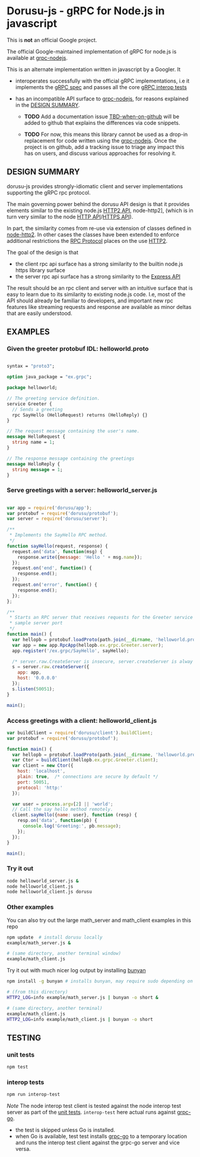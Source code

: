 # Dorusu-js - gRPC for Node.js in javascript

This is **not** an official Google project.

The official Google-maintained implementation of gRPC for node.js is available
at [grpc-nodejs][].

This is an alternate implementation written in javascript by a Googler. It

- interoperates successfully with the official gRPC implementations, i.e it
  implements the [gRPC spec][] and passes all the core [gRPC interop tests][]

- has an incompatible API surface to [grpc-nodejs][], for reasons explained
  in the [DESIGN SUMMARY](#design_summary).

  - **TODO** Add a documentation issue [TBD-when-on-github]() will be added to
    github that explains the differences via code snippets.

  - **TODO** For now, this means this library cannot be used as a drop-in
  replacement for code written using the [grpc-nodejs][]. Once the project is on
  github, add a tracking issue to triage any impact this has on users, and
  discuss various approaches for resolving it.

[grpc-nodejs]:https://github.com/grpc/grpc/tree/master/src/node
[gRPC spec]:https://github.com/grpc/grpc/blob/master/doc/PROTOCOL-HTTP2.md
[grpc interop tests]:https://github.com/grpc/grpc/blob/master/doc/interop-test-descriptions.md

## DESIGN SUMMARY

dorusu-js provides strongly-idiomatic client and server implementations
supporting the gRPC rpc protocol.

The main governing power behind the dorusu API design is that it provides
elements similar to the existing node.js [HTTP2 API][], node-http2], (which
is in turn very similar to the node [HTTP API][]/[HTTPS API][]).

In part, the similarity comes from re-use via extension of classes defined in
[node-http2][].  In other cases the classes have been extended to
enforce additional restrictions the [RPC Protocol][] places on the use
[HTTP2][].

The goal of the design is that
- the client rpc api surface has a strong similarity to the builtin node.js https library surface
- the server rpc api surface has a strong similarity to the [Express API][]

The result should be an rpc client and server with an intuitive surface that is
easy to learn due to its similarity to existing node.js code.  I.e, most of the
API should already be familiar to developers, and important new rpc features like
streaming requests and response are available as minor deltas that are easily
understood.

[HTTP2 API]:https://github.com/molnarg/node-http
[HTTPS API]:http://nodejs.org/api/https.html
[HTTP API]:http://nodejs.org/api/http.html
[RPC protocol]: https://github.com/grpc/grpc-common/blob/master/PROTOCOL-HTTP2.md
[HTTP2]:http://tools.ietf.org/html/draft-ietf-httpbis-http2-16#section-8.1.2.4
[Express API]:http://expressjs.com/4x/api.html

## EXAMPLES

### Given the greeter protobuf IDL: helloworld.proto

```protobuf

syntax = "proto3";

option java_package = "ex.grpc";

package helloworld;

// The greeting service definition.
service Greeter {
  // Sends a greeting
  rpc SayHello (HelloRequest) returns (HelloReply) {}
}

// The request message containing the user's name.
message HelloRequest {
  string name = 1;
}

// The response message containing the greetings
message HelloReply {
  string message = 1;
}

```

### Serve greetings with a server: helloworld_server.js

```javascript

var app = require('dorusu/app');
var protobuf = require('dorusu/protobuf');
var server = require('dorusu/server');

/**
 * Implements the SayHello RPC method.
 */
function sayHello(request, response) {
  request.on('data', function(msg) {
    response.write({message: 'Hello ' + msg.name});
  });
  request.on('end', function() {
    response.end();
  });
  request.on('error', function() {
    response.end();
  });
};

/**
 * Starts an RPC server that receives requests for the Greeter service at the
 * sample server port
 */
function main() {
  var hellopb = protobuf.loadProto(path.join(__dirname, 'helloworld.proto'));
  var app = new app.RpcApp(hellopb.ex.grpc.Greeter.server);
  app.register('/ex.grpc/SayHello', sayHello);

  /* server.raw.CreateServer is insecure, server.createServer is alway secure */
  s = server.raw.createServer({
    app: app,
    host: '0.0.0.0'
  });
  s.listen(50051);
}

main();

```

### Access greetings with a client: helloworld_client.js

```javascript
var buildClient = require('dorusu/client').buildClient;
var protobuf = require('dorusu/protobuf');

function main() {
  var hellopb = protobuf.loadProto(path.join(__dirname, 'helloworld.proto'));
  var Ctor = buildClient(hellopb.ex.grpc.Greeter.client);
  var client = new Ctor({
    host: 'localhost',
    plain: true,  /* connections are secure by default */
    port: 50051,
    protocol: 'http:'
  });

  var user = process.argv[2] || 'world';
  // Call the say hello method remotely.
  client.sayHello({name: user}, function (resp) {
    resp.on('data', function(pb) {
      console.log('Greeting:', pb.message);
    });
  });
}

main();
```

### Try it out

```bash
node helloworld_server.js &
node helloworld_client.js
node helloworld_client.js dorusu
```

### Other examples
You can also try out the large math_server and math_client examples in this repo

```bash
npm update  # install dorusu locally
example/math_server.js &

# (same directory, another terminal window)
example/math_client.js
```

Try it out with much nicer log output by installing [bunyan][]

```bash
npm install -g bunyan # installs bunyan, may require sudo depending on how node is set up

# (from this directory)
HTTP2_LOG=info example/math_server.js | bunyan -o short &

# (same directory, another terminal)
example/math_client.js
HTTP2_LOG=info example/math_client.js | bunyan -o short
```

[nvm]: https://github.com/creationix/nvm
[bunyan]:http://trentm.com/talk-bunyan-in-prod/#/
[node-http2]::https://github.com/molnarg/node-http

## TESTING

### unit tests
```bash
npm test
```

### interop tests
```bash
npm run interop-test
```
_Note_ The node interop test client is tested against the node interop test server as part of the [unit tests](#unit_tests).   `interop-test` here actual runs against [grpc-go][].

- the test is skipped unless Go is installed.
- when Go is available, test test installs [grpc-go][] to a temporary location and runs the interop test client against the grpc-go server and vice versa.

[grpc-go]:https://github.com/grpc/grpc-go
